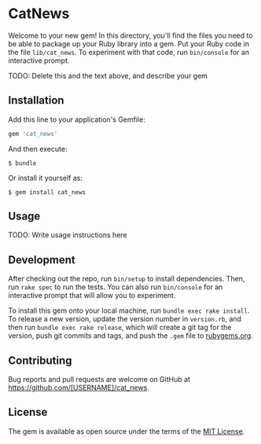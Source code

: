 # CatNews

Welcome to your new gem! In this directory, you'll find the files you need to be able to package up your Ruby library into a gem. Put your Ruby code in the file `lib/cat_news`. To experiment with that code, run `bin/console` for an interactive prompt.

TODO: Delete this and the text above, and describe your gem

## Installation

Add this line to your application's Gemfile:

```ruby
gem 'cat_news'
```

And then execute:

    $ bundle

Or install it yourself as:

    $ gem install cat_news

## Usage

TODO: Write usage instructions here

## Development

After checking out the repo, run `bin/setup` to install dependencies. Then, run `rake spec` to run the tests. You can also run `bin/console` for an interactive prompt that will allow you to experiment.

To install this gem onto your local machine, run `bundle exec rake install`. To release a new version, update the version number in `version.rb`, and then run `bundle exec rake release`, which will create a git tag for the version, push git commits and tags, and push the `.gem` file to [rubygems.org](https://rubygems.org).

## Contributing

Bug reports and pull requests are welcome on GitHub at https://github.com/[USERNAME]/cat_news.


## License

The gem is available as open source under the terms of the [MIT License](http://opensource.org/licenses/MIT).

